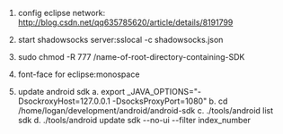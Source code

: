 1. config eclipse network:
http://blog.csdn.net/qq635785620/article/details/8191799

2. start shadowsocks server:sslocal -c shadowsocks.json

3. sudo chmod -R 777 /name-of-root-directory-containing-SDK

4. font-face for eclipse:monospace

5. update android sdk
   a. export _JAVA_OPTIONS="-DsockroxyHost=127.0.0.1 -DsocksProxyPort=1080"
   b. cd /home/logan/development/android/android-sdk
   c. ./tools/android list sdk
   d. ./tools/android update sdk --no-ui --filter index_number

